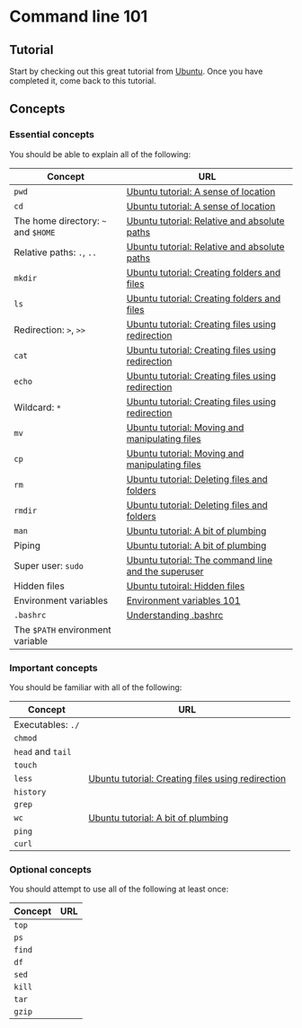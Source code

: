 # Command line 101

## Tutorial

Start by checking out this great tutorial from
[Ubuntu](https://ubuntu.com/tutorials/command-line-for-beginners). Once you have
completed it, come back to this tutorial.

## Concepts

### Essential concepts

You should be able to explain all of the following:

| Concept                             | URL                                                                                                                                                 |
| ----------------------------------- | --------------------------------------------------------------------------------------------------------------------------------------------------- |
| `pwd`                               | [Ubuntu tutorial: A sense of location](https://ubuntu.com/tutorials/command-line-for-beginners#a-sense-of-location)                                 |
| `cd`                                | [Ubuntu tutorial: A sense of location](https://ubuntu.com/tutorials/command-line-for-beginners#4-creating-folders-and-files)                        |
| The home directory: `~` and `$HOME` | [Ubuntu tutorial: Relative and absolute paths](https://ubuntu.com/tutorials/command-line-for-beginners#relative-and-absolute-paths)                 |
| Relative paths: `.`, `..`           | [Ubuntu tutorial: Relative and absolute paths](https://ubuntu.com/tutorials/command-line-for-beginners#relative-and-absolute-paths)                 |
| `mkdir`                             | [Ubuntu tutorial: Creating folders and files](https://ubuntu.com/tutorials/command-line-for-beginners#4-creating-folders-and-files)                 |
| `ls`                                | [Ubuntu tutorial: Creating folders and files](https://ubuntu.com/tutorials/command-line-for-beginners#4-creating-folders-and-files)                 |
| Redirection: `>`, `>>`              | [Ubuntu tutorial: Creating files using redirection](https://ubuntu.com/tutorials/command-line-for-beginners#creating-files-using-redirection)       |
| `cat`                               | [Ubuntu tutorial: Creating files using redirection](https://ubuntu.com/tutorials/command-line-for-beginners#creating-files-using-redirection)       |
| `echo`                              | [Ubuntu tutorial: Creating files using redirection](https://ubuntu.com/tutorials/command-line-for-beginners#creating-files-using-redirection)       |
| Wildcard: `*`                       | [Ubuntu tutorial: Creating files using redirection](https://ubuntu.com/tutorials/command-line-for-beginners#creating-files-using-redirection)       |
| `mv`                                | [Ubuntu tutorial: Moving and manipulating files](https://ubuntu.com/tutorials/command-line-for-beginners#5-moving-and-manipulating-files)           |
| `cp`                                | [Ubuntu tutorial: Moving and manipulating files](https://ubuntu.com/tutorials/command-line-for-beginners#5-moving-and-manipulating-files)           |
| `rm`                                | [Ubuntu tutorial: Deleting files and folders](https://ubuntu.com/tutorials/command-line-for-beginners#deleting-files-and-folders)                   |
| `rmdir`                             | [Ubuntu tutorial: Deleting files and folders](https://ubuntu.com/tutorials/command-line-for-beginners#deleting-files-and-folders)                   |
| `man`                               | [Ubuntu tutorial: A bit of plumbing](https://ubuntu.com/tutorials/command-line-for-beginners#6-a-bit-of-plumbing)                                   |
| Piping                              | [Ubuntu tutorial: A bit of plumbing](https://ubuntu.com/tutorials/command-line-for-beginners#6-a-bit-of-plumbing)                                   |
| Super user: `sudo`                  | [Ubuntu tutorial: The command line and the superuser](https://ubuntu.com/tutorials/command-line-for-beginners#7-the-command-line-and-the-superuser) |
| Hidden files                        | [Ubuntu tutoiral: Hidden files](https://ubuntu.com/tutorials/command-line-for-beginners#8-hidden-files)                                             |
| Environment variables               | [Environment variables 101](./env-var.md)                                                                                                           |
| `.bashrc`                           | [Understanding .bashrc](./bashrc.md)                                                                                                                |
| The `$PATH` environment variable    |                                                                                                                                                     |

### Important concepts

You should be familiar with all of the following:

| Concept           | URL                                                                                                                                           |
| ----------------- | --------------------------------------------------------------------------------------------------------------------------------------------- |
| Executables: `./` |                                                                                                                                               |
| `chmod`           |                                                                                                                                               |
| `head` and `tail` |                                                                                                                                               |
| `touch`           |                                                                                                                                               |
| `less`            | [Ubuntu tutorial: Creating files using redirection](https://ubuntu.com/tutorials/command-line-for-beginners#creating-files-using-redirection) |
| `history`         |                                                                                                                                               |
| `grep`            |                                                                                                                                               |
| `wc`              | [Ubuntu tutorial: A bit of plumbing](https://ubuntu.com/tutorials/command-line-for-beginners#6-a-bit-of-plumbing)                             |
| `ping`            |                                                                                                                                               |
| `curl`            |                                                                                                                                               |

### Optional concepts

You should attempt to use all of the following at least once:

| Concept | URL |
| ------- | --- |
| `top`   |     |
| `ps`    |     |
| `find`  |     |
| `df`    |     |
| `sed`   |     |
| `kill`  |     |
| `tar`   |     |
| `gzip`  |     |
